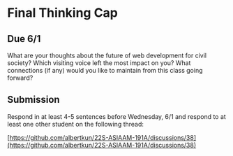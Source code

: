 # Final Thinking Cap

## Due 6/1

What are your thoughts about the future of web development for civil society? Which visiting voice left the most impact on you? What connections (if any) would you like to maintain from this class going forward?

## Submission

Respond in at least 4-5 sentences before Wednesday, 6/1 and respond to at least one other student on the following thread:

[https://github.com/albertkun/22S-ASIAAM-191A/discussions/38](https://github.com/albertkun/22S-ASIAAM-191A/discussions/38)
